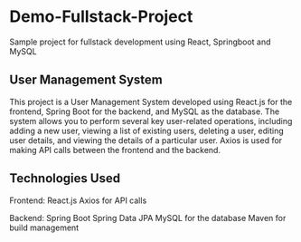 # Demo-Fullstack-Project
Sample project for fullstack development using React, Springboot and MySQL

User Management System
------------------------
This project is a User Management System developed using React.js for the frontend, Spring Boot for the backend, and MySQL as the database. 
The system allows you to perform several key user-related operations, including adding a new user, viewing a list of existing users, deleting a user, editing user details, and viewing the details of a particular user. 
Axios is used for making API calls between the frontend and the backend.

Technologies Used
-------------------
Frontend:
React.js
Axios for API calls

Backend:
Spring Boot
Spring Data JPA
MySQL for the database
Maven for build management
